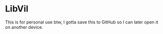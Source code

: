 # LibVil
This is for personal use btw, I gotta save this to GitHub so I can later open it on another device.
